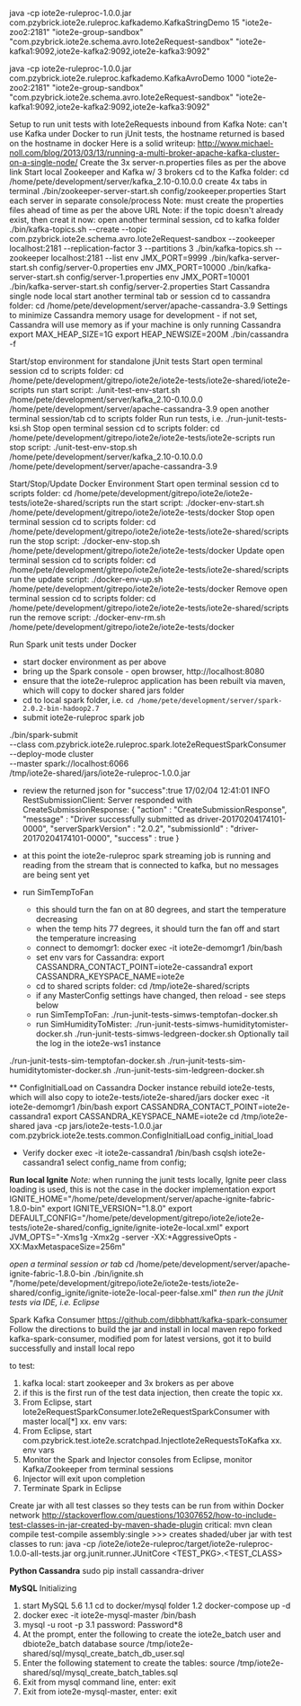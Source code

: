 
java -cp iote2e-ruleproc-1.0.0.jar com.pzybrick.iote2e.ruleproc.kafkademo.KafkaStringDemo 15 "iote2e-zoo2:2181" "iote2e-group-sandbox" "com.pzybrick.iote2e.schema.avro.Iote2eRequest-sandbox" "iote2e-kafka1:9092,iote2e-kafka2:9092,iote2e-kafka3:9092"

java -cp iote2e-ruleproc-1.0.0.jar com.pzybrick.iote2e.ruleproc.kafkademo.KafkaAvroDemo 1000 "iote2e-zoo2:2181" "iote2e-group-sandbox" "com.pzybrick.iote2e.schema.avro.Iote2eRequest-sandbox" "iote2e-kafka1:9092,iote2e-kafka2:9092,iote2e-kafka3:9092"

Setup to run unit tests with Iote2eRequests inbound from Kafka
Note: can't use Kafka under Docker to run jUnit tests, the hostname returned is based on the hostname in docker
Here is a solid writeup: http://www.michael-noll.com/blog/2013/03/13/running-a-multi-broker-apache-kafka-cluster-on-a-single-node/ 
Create the 3x server-n.properties files as per the above link
Start local Zookeeper and Kafka w/ 3 brokers
cd to the Kafka folder: cd /home/pete/development/server/kafka_2.10-0.10.0.0
create 4x tabs in terminal
./bin/zookeeper-server-start.sh config/zookeeper.properties
Start each server in separate console/process
Note: must create the properties files ahead of time as per the above URL
Note: if the topic doesn't already exist, then creat it now:
	open another terminal session, cd to kafka folder
	./bin/kafka-topics.sh  --create --topic com.pzybrick.iote2e.schema.avro.Iote2eRequest-sandbox --zookeeper localhost:2181 --replication-factor 3  --partitions 3
	./bin/kafka-topics.sh --zookeeper localhost:2181 --list
env JMX_PORT=9999 ./bin/kafka-server-start.sh config/server-0.properties
env JMX_PORT=10000 ./bin/kafka-server-start.sh config/server-1.properties
env JMX_PORT=10001 ./bin/kafka-server-start.sh config/server-2.properties
Start Cassandra single node local
start another terminal tab or session
cd to cassandra folder: cd /home/pete/development/server/apache-cassandra-3.9
Settings to minimize Cassandra memory usage for development - if not set, Cassandra will use memory as if your machine is only running Cassandra
export MAX_HEAP_SIZE=1G
export HEAP_NEWSIZE=200M
./bin/cassandra -f

Start/stop environment for standalone jUnit tests
Start
	open terminal session
	cd to scripts folder: cd /home/pete/development/gitrepo/iote2e/iote2e-tests/iote2e-shared/iote2e-scripts
	run start script: ./unit-test-env-start.sh /home/pete/development/server/kafka_2.10-0.10.0.0 /home/pete/development/server/apache-cassandra-3.9
	open another terminal session/tab
	cd to scripts folder
Run
	run tests, i.e. ./run-junit-tests-ksi.sh
Stop
	open terminal session
	cd to scripts folder: cd /home/pete/development/gitrepo/iote2e/iote2e-tests/iote2e-scripts
	run stop script: ./unit-test-env-stop.sh /home/pete/development/server/kafka_2.10-0.10.0.0 /home/pete/development/server/apache-cassandra-3.9

Start/Stop/Update Docker Environment
Start
	open terminal session
	cd to scripts folder: cd /home/pete/development/gitrepo/iote2e/iote2e-tests/iote2e-shared/scripts
	run the start script: ./docker-env-start.sh /home/pete/development/gitrepo/iote2e/iote2e-tests/docker
Stop
	open terminal session
	cd to scripts folder: cd /home/pete/development/gitrepo/iote2e/iote2e-tests/iote2e-shared/scripts
	run the stop script: ./docker-env-stop.sh /home/pete/development/gitrepo/iote2e/iote2e-tests/docker
Update
	open terminal session
	cd to scripts folder: cd /home/pete/development/gitrepo/iote2e/iote2e-tests/iote2e-shared/scripts
	run the update script: ./docker-env-up.sh /home/pete/development/gitrepo/iote2e/iote2e-tests/docker
Remove
	open terminal session
	cd to scripts folder: cd /home/pete/development/gitrepo/iote2e/iote2e-tests/iote2e-shared/scripts
	run the remove script: ./docker-env-rm.sh /home/pete/development/gitrepo/iote2e/iote2e-tests/docker
	
Run Spark unit tests under Docker
- start docker environment as per above
- bring up the Spark console - open browser, http://localhost:8080
- ensure that the iote2e-ruleproc application has been rebuilt via maven, which will copy to docker shared jars folder
- cd to local spark folder, i.e. `cd /home/pete/development/server/spark-2.0.2-bin-hadoop2.7`
- submit iote2e-ruleproc spark job	

./bin/spark-submit \
  --class com.pzybrick.iote2e.ruleproc.spark.Iote2eRequestSparkConsumer \
  --deploy-mode cluster \
  --master spark://localhost:6066 \
  /tmp/iote2e-shared/jars/iote2e-ruleproc-1.0.0.jar
  
- review the returned json for "success":true
		17/02/04 12:41:01 INFO RestSubmissionClient: Server responded with CreateSubmissionResponse:
		{
		  "action" : "CreateSubmissionResponse",
		  "message" : "Driver successfully submitted as driver-20170204174101-0000",
		  "serverSparkVersion" : "2.0.2",
		  "submissionId" : "driver-20170204174101-0000",
		  "success" : true
		}

- at this point the iote2e-ruleproc spark streaming job is running and reading from the stream that is connected to kafka, but no messages are being sent yet
- run SimTempToFan
	- this should turn the fan on at 80 degrees, and start the temperature decreasing
	- when the temp hits 77 degrees, it should turn the fan off and start the temperature increasing
	- connect to demomgr1: docker exec -it iote2e-demomgr1 /bin/bash
	- set env vars for Cassandra:
export CASSANDRA_CONTACT_POINT=iote2e-cassandra1
export CASSANDRA_KEYSPACE_NAME=iote2e
	- cd to shared scripts folder: 
cd /tmp/iote2e-shared/scripts
	- if any MasterConfig settings have changed, then reload - see steps below
	- run SimTempToFan: 
./run-junit-tests-simws-temptofan-docker.sh
	- run SimHumidityToMister: 
./run-junit-tests-simws-humiditytomister-docker.sh
./run-junit-tests-simws-ledgreen-docker.sh
Optionally tail the log in the iote2e-ws1 instance

./run-junit-tests-sim-temptofan-docker.sh
./run-junit-tests-sim-humiditytomister-docker.sh
./run-junit-tests-sim-ledgreen-docker.sh



** ConfigInitialLoad on Cassandra Docker instance
rebuild iote2e-tests, which will also copy to iote2e-tests/iote2e-shared/jars
docker exec -it iote2e-demomgr1 /bin/bash
export CASSANDRA_CONTACT_POINT=iote2e-cassandra1
export CASSANDRA_KEYSPACE_NAME=iote2e
cd /tmp/iote2e-shared
java -cp jars/iote2e-tests-1.0.0.jar com.pzybrick.iote2e.tests.common.ConfigInitialLoad config_initial_load
+ Verify
docker exec -it iote2e-cassandra1 /bin/bash
csqlsh iote2e-cassandra1
select config_name from config;

**Run local Ignite**
*Note:* when running the junit tests locally, Ignite peer class loading is used, this is not the case in the docker implementation 
export IGNITE_HOME="/home/pete/development/server/apache-ignite-fabric-1.8.0-bin"
export IGNITE_VERSION="1.8.0"
export DEFAULT_CONFIG="/home/pete/development/gitrepo/iote2e/iote2e-tests/iote2e-shared/config_ignite/ignite-iote2e-local.xml"
export JVM_OPTS="-Xms1g -Xmx2g -server -XX:+AggressiveOpts -XX:MaxMetaspaceSize=256m"

*open a terminal session or tab*
cd /home/pete/development/server/apache-ignite-fabric-1.8.0-bin
./bin/ignite.sh "/home/pete/development/gitrepo/iote2e/iote2e-tests/iote2e-shared/config_ignite/ignite-iote2e-local-peer-false.xml"
*then run the jUnit tests via IDE, i.e. Eclipse*

Spark Kafka Consumer
https://github.com/dibbhatt/kafka-spark-consumer
Follow the directions to build the jar and install in local maven repo
forked kafka-spark-consumer, modified pom for latest versions, got it to build successfully and install local repo

to test:
1. kafka local: start zookeeper and 3x brokers as per above
1. if this is the first run of the test data injection, then create the topic
xx. 
2. From Eclipse, start Iote2eRequestSparkConsumer.Iote2eRequestSparkConsumer with master local[*]
xx. env vars:
3. From Eclipse, start com.pzybrick.test.iote2e.scratchpad.InjectIote2eRequestsToKafka
xx. env vars
4. Monitor the Spark and Injector consoles from Eclipse, monitor Kafka/Zookeeper from terminal sessions
5. Injector will exit upon completion
6. Terminate Spark in Eclipse

Create jar with all test classes so they tests can be run from within Docker network
http://stackoverflow.com/questions/10307652/how-to-include-test-classes-in-jar-created-by-maven-shade-plugin
critical: 
  mvn clean compile test-compile assembly:single
  	>>> creates shaded/uber jar with test classes
  to run: java -cp <PATH>/iote2e/iote2e-ruleproc/target/iote2e-ruleproc-1.0.0-all-tests.jar org.junit.runner.JUnitCore <TEST_PKG>.<TEST_CLASS>
  

**Python Cassandra**
sudo pip install cassandra-driver


**MySQL**
Initializing
1. start MySQL 5.6
	1.1 cd to docker/mysql folder
	1.2 docker-compose up -d
2. docker exec -it iote2e-mysql-master /bin/bash
3. mysql -u root -p
	3.1 password: Password*8
4. At the prompt, enter the following to create the iote2e_batch user and dbiote2e_batch database
	source /tmp/iote2e-shared/sql/mysql_create_batch_db_user.sql
5. Enter the following statement to create the tables:
	source /tmp/iote2e-shared/sql/mysql_create_batch_tables.sql
6. Exit from mysql command line, enter: exit
7. Exit from iote2e-mysql-master, enter: exit
